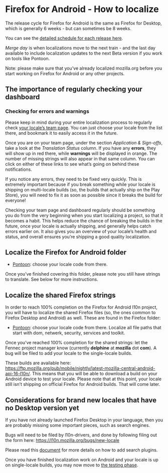 # Firefox for Android - How to localize

The release cycle for Firefox for Android is the same as Firefox for Desktop, which is generally 6 weeks - but can sometimes be 8 weeks.

You can see the [detailed schedule for each release here](https://wiki.mozilla.org/RapidRelease/Calendar).

*Merge day* is when localizations move to the next train - and the last day available to include localization updates to the next Beta version if you work on tools like Pontoon.

Note: please make sure that you’ve already localized mozilla.org before you start working on Firefox for Android or any other projects.

## The importance of regularly checking your dashboard

### Checking for errors and warnings

Please keep in mind during your entire localization process to regularly check [your locale’s team page](https://l10n.mozilla.org/teams/). You can just choose your locale from the list there, and bookmark it to easily access it in the future.

Once you are on your team page, under the section *Application & Sign-offs*, take a look at the *Translation Status* column. If you have any **errors**, they will show up in red there, while **warnings** will be displayed in orange. The number of missing strings will also appear in that same column. You can click on either of these links to see what’s going on behind these notifications.

If you notice any errors, they need to be fixed very quickly. This is extremely important because if you break something while your locale is shipping on multi-locale builds (so, the builds that actually ship on the Play Store), you will need to fix it as soon as possible since it breaks the build for everyone!

Checking your team page and dashboard regularly should be something you do from the very beginning when you start localizing a project, so that it becomes a habit. This helps reduce the chance of breaking the builds in the future, once your locale is actually shipping, and generally helps catch errors earlier on. It also gives you an overview of your locale’s health and status, and overall ensures you’re shipping a good quality localization.

## Localize the Firefox for Android folder

* [Pontoon](https://pontoon.mozilla.org/projects/firefox-for-android/): choose your locale code from there.

Once you’ve finished covering this folder, please note you still have strings to translate. See below for more instructions.

## Localize the shared Firefox strings

In order to reach 100% completion on the Firefox for Android l10n project, you will have to localize the shared Firefox files (so, the ones common to Firefox Desktop and Android) as well. These are found in the Firefox folder:
* [Pontoon](https://pontoon.mozilla.org/projects/firefox/): choose your locale code from there. Localize all file paths that start with dom, netwerk, security, services and toolkit.

Once you’ve reached 100% completion for the shared strings: let the Fennec project manager know (currently **delphine** at **mozilla** dot **com**). A bug will be filed to add your locale to the single-locale builds.

These builds are available here: https://ftp.mozilla.org/pub/mobile/nightly/latest-mozilla-central-android-api-16-l10n/.
This means that you will be able to download a build on your Android device to test your locale. Please note that at this point, your locale still isn’t shipping on official Firefox for Android builds. That will come later.

## Considerations for brand new locales that have no Desktop version yet

If you have not already launched Firefox Desktop in your language, then you are probably missing some important pieces, such as search engines.

Bugs will need to be filed by l10n-drivers, and done by following filing out the form here: https://l10n.mozilla.org/bugs/new-locale

Please read this [document](https://github.com/mozilla-l10n/documentation/blob/master/products/searchplugins/setup_searchplugins.md) for more details on how to add search plugins.

Once you have finished localization work on Android and your locale is up on single-locale builds, you may now move to [the testing phase](testing.md).
